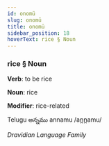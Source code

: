 ```yaml
---
id: onomü
slug: onomü
title: onomü
sidebar_position: 18
hoverText: rice § Noun
---
```


### rice § Noun

**Verb**: to be rice

**Noun**: rice

**Modifier**: rice-related

Telugu అన్నము annamu /an̪n̪amu/

*Dravidian Language Family*